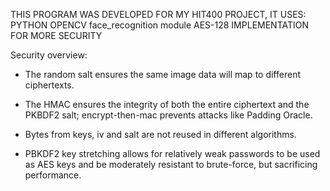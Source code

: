 THIS PROGRAM WAS DEVELOPED FOR MY HIT400 PROJECT, IT USES: 
PYTHON
OPENCV
face_recognition module 
AES-128 IMPLEMENTATION FOR MORE SECURITY  


Security overview:

- The random salt ensures the same image data will map to different ciphertexts.

- The HMAC ensures the integrity of both the entire ciphertext and the PKBDF2
  salt; encrypt-then-mac prevents attacks like Padding Oracle.

- Bytes from keys, iv and salt are not reused in different algorithms.

- PBKDF2 key stretching allows for relatively weak passwords to be used as AES
  keys and be moderately resistant to brute-force, but sacrificing performance.
